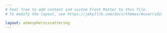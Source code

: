 ```yaml
---
# Feel free to add content and custom Front Matter to this file.
# To modify the layout, see https://jekyllrb.com/docs/themes/#overriding-theme-defaults

layout: atmosphericscattering
---
```

